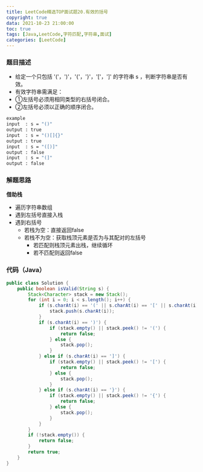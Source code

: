```yaml
---
title: LeetCode精选TOP面试题20.有效的括号
copyright: true
data: 2021-10-23 21:00:00
toc: true
tags: [Java,LeetCode,字符匹配,字符串,面试]
categories: [LeetCode]
---
```

### 题目描述
 * 给定一个只包括 '('，')'，'{'，'}'，'['，']' 的字符串 s ，判断字符串是否有效。
 * 有效字符串需满足：
 * ①左括号必须用相同类型的右括号闭合。
 * ②左括号必须以正确的顺序闭合。
```bash
example
input  : s = "()"
output : true
input  : s = "()[]{}"
output : true
input  : s = "([)]"
output : false
input  : s = "(]"
output : false
```
<!--more-->
### 解题思路
**借助栈**
+ 遍历字符串数组
+ 遇到左括号直接入栈
+ 遇到右括号
    + 若栈为空：直接返回false
    + 若栈不为空：获取栈顶元素是否为与其配对的左括号
        - 若匹配则栈顶元素出栈，继续循环
        - 若不匹配则返回false
### 代码（Java）
```java
public class Solution {
    public boolean isValid(String s) {
        Stack<Character> stack = new Stack();
        for (int i = 0; i < s.length(); i++) {
            if (s.charAt(i) == '(' || s.charAt(i) == '[' || s.charAt(i) == '{') {
                stack.push(s.charAt(i));
            }
            if (s.charAt(i) == ')') {
                if (stack.empty() || stack.peek() != '(') {
                    return false;
                } else {
                    stack.pop();
                }
            } else if (s.charAt(i) == ']') {
                if (stack.empty() || stack.peek() != '[') {
                    return false;
                } else {
                    stack.pop();
                }
            } else if (s.charAt(i) == '}') {
                if (stack.empty() || stack.peek() != '{') {
                    return false;
                } else {
                    stack.pop();
                }
            }
        }
        if (!stack.empty()) {
            return false;
        }
        return true;
    }
}

```
